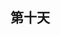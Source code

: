 ## 第十天

<!-- 
  vscode：
    command + p 项目文件
    command + t 项目文件

    command + shift + o   搜索方法名
    y + s + i + w + (     用()包裹当前单词

  数字的用法
  语法：
    数字 + operator + 动作(范围)
    operator + 数字 + 动作(范围)
  譬如删除三个单词可以：3dw  或者 d3w ，从语义上看d3w更好



  点的用法： .
  功能一：重复上一次的修改——这里的修改是指文本做了更新，增加、删除、修改

  优化之前学的操作
    删除一个单词的方法有： bde 、 dbx 、 diw  
      操作的意思分别是：光标在单词任意位置时：      b ： 移动到单词首部 d ：删除的pending状态 e ：移动到单词尾部
                     光标在单词首部时：         d ： 删除的pending状态  b：移动到单词尾部 x：删除当前字符
                     光标在单词任意位置时：      d : 删除的pending状态  i ： 单词内部不包括外部空格 w：一个单词
      bde只会被记录de，因为b是移动，是不会被记录的
      dbx只会被记录x，因为记录的是上一次修改，db和x只会记录最后一次x
      diw可以被点完整重复

    行尾加分号
      jLa;      j和L不会被记录，所以后续可能会光标不在行尾
      jA;       A是移动到行尾并进入insert模式，会被记录，所以j. 即可在后续行尾添加分号

    查找手动替换
      cw
  

  对于数字和点，能重复就不要用数字，即能用点就不要用数字
  
-->